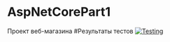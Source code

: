 # AspNetCorePart1

Проект веб-магазина
#Результаты тестов
[![Testing](https://github.com/Chingiz-M/AspNetCorePart1/actions/workflows/Testing.yml/badge.svg)](https://github.com/Chingiz-M/AspNetCorePart1/actions/workflows/Testing.yml)

